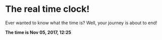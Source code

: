 # The real time clock!

Ever wanted to know what the time is? Well, your journey is about to end!

**The time is Nov 05, 2017, 12:25**